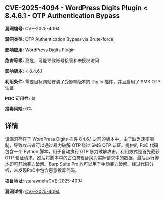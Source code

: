 ## CVE-2025-4094 - WordPress Digits Plugin < 8.4.6.1 - OTP Authentication Bypass

**漏洞编号:** CVE-2025-4094

**漏洞类型:** OTP Authentication Bypass via Brute-force

**影响应用:** WordPress Digits Plugin

**危害等级:** 高危，可能导致账号接管和未授权访问

**影响版本:** < 8.4.6.1

**利用条件:** 需要目标网站安装了受影响版本的 Digits 插件，并且启用了 SMS OTP 认证

**POC 可用性:** 是

**投毒风险:** 0%

## 详情

该漏洞存在于 WordPress Digits 插件 8.4.6.1 之前的版本中，由于缺乏速率限制，导致攻击者可以通过暴力破解 OTP 绕过 SMS OTP 认证。提供的 PoC 代码包含一个 Python 脚本，用于自动执行 OTP 暴力破解攻击。利用方式是首先截获 OTP 验证请求，然后将脚本中的占位符值替换为实际请求中的数据，最后运行脚本即可开始暴力破解。Burp Suite Pro 也可以用于手动暴力破解。经过代码分析，未发现PoC中包含恶意投毒代码。

**项目地址:** [starawneh/CVE-2025-4094](https://github.com/starawneh/CVE-2025-4094)

**漏洞详情:** [CVE-2025-4094](https://nvd.nist.gov/vuln/detail/CVE-2025-4094)